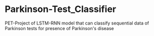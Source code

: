 # Parkinson-Test_Classifier
PET-Project of LSTM-RNN model that can classify sequential data of Parkinson tests for presence of Parkinson's disease
